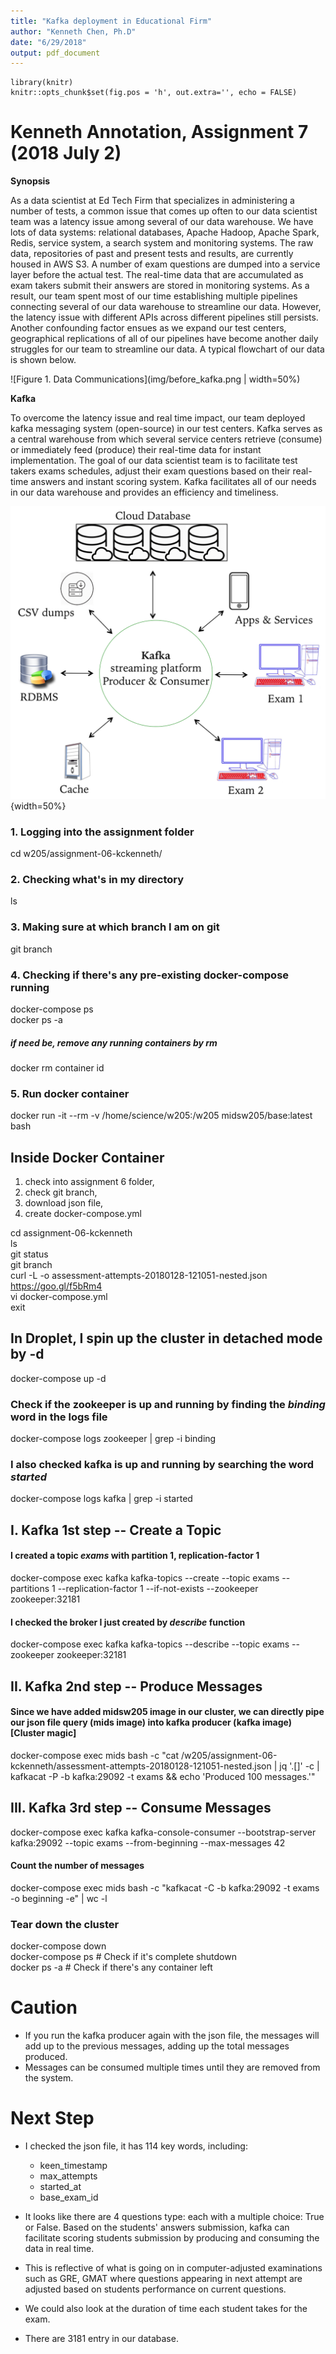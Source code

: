 ```yaml
---
title: "Kafka deployment in Educational Firm"
author: "Kenneth Chen, Ph.D"
date: "6/29/2018"
output: pdf_document
---
```


```{r setup, include=FALSE}
library(knitr)
knitr::opts_chunk$set(fig.pos = 'h', out.extra='', echo = FALSE)
```

# Kenneth Annotation, Assignment 7 (2018 July 2) 

__Synopsis__  

As a data scientist at Ed Tech Firm that specializes in administering a number of tests, a common issue that comes up often to our data scientist team was a latency issue among several of our data warehouse. We have lots of data systems: relational databases, Apache Hadoop, Apache Spark, Redis, service system, a search system and monitoring systems. The raw data, repositories of past and present tests and results, are currently housed in AWS S3. A number of exam questions are dumped into a service layer before the actual test. The real-time data that are accumulated as exam takers submit their answers are stored in monitoring systems. As a result, our team spent most of our time establishing multiple pipelines connecting several of our data warehouse to streamline our data. However, the latency issue with different APIs across different pipelines still persists. Another confounding factor ensues as we expand our test centers, geographical replications of all of our pipelines have become another daily struggles for our team to streamline our data. A typical flowchart of our data is shown below.  

![Figure 1. Data Communications](img/before_kafka.png | width=50%)

__Kafka__  

To overcome the latency issue and real time impact, our team deployed kafka messaging system (open-source) in our test centers. Kafka serves as a central warehouse from which several service centers retrieve (consume) or immediately feed (produce) their real-time data for instant implementation. The goal of our data scientist team is to facilitate test takers exams schedules, adjust their exam questions based on their real-time answers and instant scoring system. Kafka facilitates all of our needs in our data warehouse and provides an efficiency and timeliness.  

![Figure 2. Kafka Streaming Platform](img/after_kafka.png){width=50%}


### 1. Logging into the assignment folder
  cd w205/assignment-06-kckenneth/

### 2. Checking what's in my directory
  ls

### 3. Making sure at which branch I am on git
  git branch

### 4. Checking if there's any pre-existing docker-compose running
  docker-compose ps  
  docker ps -a  

##### if need be, remove any running containers by rm
  docker rm container id

### 5. Run docker container 
  docker run -it --rm -v /home/science/w205:/w205 midsw205/base:latest bash

## Inside Docker Container
1. check into assignment 6 folder,
2. check git branch, 
3. download json file, 
4. create docker-compose.yml

  cd assignment-06-kckenneth  
  ls  
  git status  
  git branch  
  curl -L -o assessment-attempts-20180128-121051-nested.json https://goo.gl/f5bRm4  
  vi docker-compose.yml  
  exit  

## In Droplet, I spin up the cluster in detached mode by -d
  docker-compose up -d

### Check if the zookeeper is up and running by finding the *binding* word in the logs file
  docker-compose logs zookeeper | grep -i binding  

### I also checked kafka is up and running by searching the word *started*
  docker-compose logs kafka | grep -i started

## I. Kafka 1st step -- Create a Topic
#### I created a topic *exams* with partition 1, replication-factor 1
  docker-compose exec kafka kafka-topics --create --topic exams --partitions 1 --replication-factor 1 --if-not-exists --zookeeper zookeeper:32181

#### I checked the broker I just created by *describe* function  
  docker-compose exec kafka kafka-topics --describe --topic exams --zookeeper zookeeper:32181
  
## II. Kafka 2nd step -- Produce Messages 
#### Since we have added midsw205 image in our cluster, we can directly pipe our json file query (mids image) into kafka producer (kafka image)[Cluster magic]
  docker-compose exec mids bash -c "cat /w205/assignment-06-kckenneth/assessment-attempts-20180128-121051-nested.json | jq '.[]' -c | kafkacat -P -b kafka:29092 -t exams && echo 'Produced 100 messages.'"

## III. Kafka 3rd step -- Consume Messages
  docker-compose exec kafka kafka-console-consumer --bootstrap-server kafka:29092 --topic exams --from-beginning --max-messages 42

#### Count the number of messages
  docker-compose exec mids bash -c "kafkacat -C -b kafka:29092 -t exams -o beginning -e" | wc -l

### Tear down the cluster
  docker-compose down  
  docker-compose ps     # Check if it's complete shutdown  
  docker ps -a          # Check if there's any container left  

# Caution  

- If you run the kafka producer again with the json file, the messages will add up to the previous messages, adding up the total messages produced.  
- Messages can be consumed multiple times until they are removed from the system. 

# Next Step  
- I checked the json file, it has 114 key words, including:   
  - keen_timestamp  
  - max_attempts  
  - started_at  
  - base_exam_id  

- It looks like there are 4 questions type: each with a multiple choice: True or False. Based on the students' answers submission, kafka can facilitate scoring students submission by producing and consuming the data in real time. 
- This is reflective of what is going on in computer-adjusted examinations such as GRE, GMAT where questions appearing in next attempt are adjusted based on students performance on current questions. 
- We could also look at the duration of time each student takes for the exam.   
- There are 3181 entry in our database.  

